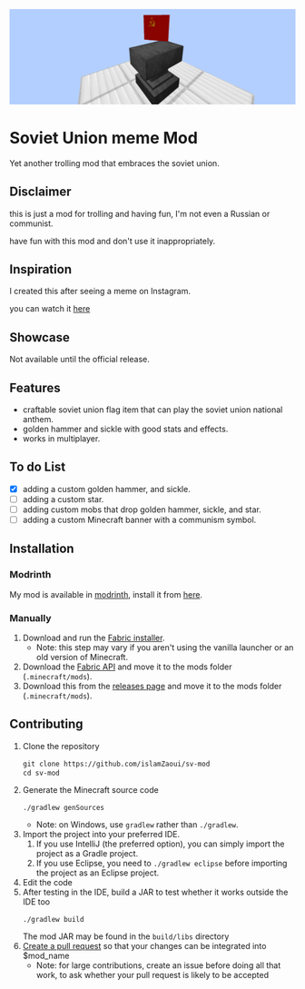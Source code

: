 ![banner](./readme-banner.webp)

# Soviet Union meme Mod

Yet another trolling mod that embraces the soviet union.

## Disclaimer

this is just a mod for trolling and having fun, I'm not even a Russian or communist.

have fun with this mod and don't use it inappropriately.

## Inspiration

I created this after seeing a meme on Instagram.

you can watch it [here](https://www.instagram.com/p/C4x2NgqMQeB/)

## Showcase

Not available until the official release.

## Features

- craftable soviet union flag item that can play the soviet union national anthem.
- golden hammer and sickle with good stats and effects.
- works in multiplayer.

## To do List

- [X] adding a custom golden hammer, and sickle.
- [ ] adding a custom star.
- [ ] adding custom mobs that drop golden hammer, sickle, and star.
- [ ] adding a custom Minecraft banner with a communism symbol.

## Installation

### Modrinth

My mod is available in [modrinth](https://modrinth.com/), install it
from [here](https://modrinth.com/mod/soviet-union-meme-mod).

### Manually

1. Download and run the [Fabric installer](https://fabricmc.net/use).
    - Note: this step may vary if you aren't using the vanilla launcher
      or an old version of Minecraft.
1. Download the [Fabric API](https://modrinth.com/mod/fabric-api)
   and move it to the mods folder (`.minecraft/mods`).
1. Download this from the [releases page](https://github.com/islamZaoui/sv-mod/releases)
   and move it to the mods folder (`.minecraft/mods`).

## Contributing

1. Clone the repository
   ```
   git clone https://github.com/islamZaoui/sv-mod
   cd sv-mod
   ```
1. Generate the Minecraft source code
   ```
   ./gradlew genSources
   ```
    - Note: on Windows, use `gradlew` rather than `./gradlew`.
1. Import the project into your preferred IDE.
    1. If you use IntelliJ (the preferred option), you can simply import the project as a Gradle project.
    1. If you use Eclipse, you need to `./gradlew eclipse` before importing the project as an Eclipse project.
1. Edit the code
1. After testing in the IDE, build a JAR to test whether it works outside the IDE too
   ```
   ./gradlew build
   ```
   The mod JAR may be found in the `build/libs` directory
1. [Create a pull request](https://help.github.com/en/articles/creating-a-pull-request)
   so that your changes can be integrated into $mod_name
    - Note: for large contributions, create an issue before doing all that
      work, to ask whether your pull request is likely to be accepted
